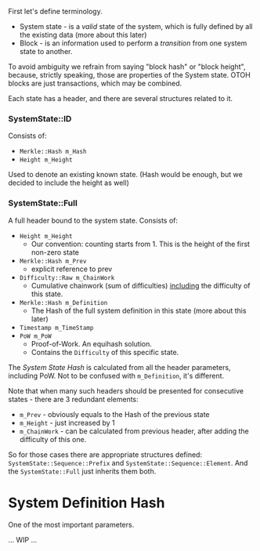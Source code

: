 First let's define terminology.

* System state - is a _valid_ state of the system, which is fully defined by all the existing data (more about this later)
* Block - is an information used to perform a _transition_ from one system state to another.

To avoid ambiguity we refrain from saying "block hash" or "block height", because, strictly speaking, those are properties of the System state. OTOH blocks are just transactions, which may be combined.

Each state has a header, and there are several structures related to it.

### SystemState::ID

Consists of:
* `Merkle::Hash m_Hash`
* `Height m_Height`

Used to denote an existing known state. (Hash would be enough, but we decided to include the height as well)

### SystemState::Full

A full header bound to the system state. Consists of:
* `Height m_Height`
   * Our convention: counting starts from 1. This is the height of the first non-zero state
* `Merkle::Hash m_Prev`
   * explicit reference to prev
* `Difficulty::Raw m_ChainWork`
   * Cumulative chainwork (sum of difficulties) <u>including</u> the difficulty of this state.
* `Merkle::Hash m_Definition`
   * The Hash of the full system definition in this state (more about this later)
* `Timestamp m_TimeStamp`
* `PoW m_PoW`
   * Proof-of-Work. An equihash solution.
   * Contains the `Difficulty` of this specific state.

The _System State Hash_ is calculated from all the header parameters, including PoW. Not to be confused with `m_Definition`, it's different.

Note that when many such headers should be presented for consecutive states - there are 3 redundant elements:
* `m_Prev` - obviously equals to the Hash of the previous state
* `m_Height` - just increased by 1
* `m_ChainWork` - can be calculated from previous header, after adding the difficulty of this one.

So for those cases there are appropriate structures defined: `SystemState::Sequence::Prefix` and `SystemState::Sequence::Element`. And the `SystemState::Full` just inherits them both.

# System Definition Hash

One of the most important parameters.

... WIP ...